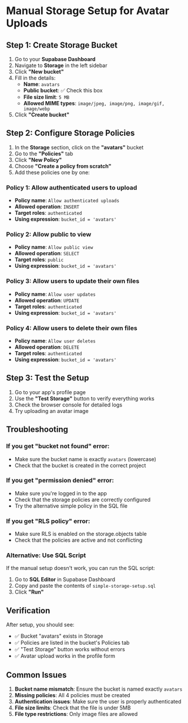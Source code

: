 # Manual Storage Setup for Avatar Uploads

## Step 1: Create Storage Bucket

1. Go to your **Supabase Dashboard**
2. Navigate to **Storage** in the left sidebar
3. Click **"New bucket"**
4. Fill in the details:
   - **Name**: `avatars`
   - **Public bucket**: ✅ Check this box
   - **File size limit**: `5 MB`
   - **Allowed MIME types**: `image/jpeg, image/png, image/gif, image/webp`
5. Click **"Create bucket"**

## Step 2: Configure Storage Policies

1. In the **Storage** section, click on the **"avatars"** bucket
2. Go to the **"Policies"** tab
3. Click **"New Policy"**
4. Choose **"Create a policy from scratch"**
5. Add these policies one by one:

### Policy 1: Allow authenticated users to upload
- **Policy name**: `Allow authenticated uploads`
- **Allowed operation**: `INSERT`
- **Target roles**: `authenticated`
- **Using expression**: `bucket_id = 'avatars'`

### Policy 2: Allow public to view
- **Policy name**: `Allow public view`
- **Allowed operation**: `SELECT`
- **Target roles**: `public`
- **Using expression**: `bucket_id = 'avatars'`

### Policy 3: Allow users to update their own files
- **Policy name**: `Allow user updates`
- **Allowed operation**: `UPDATE`
- **Target roles**: `authenticated`
- **Using expression**: `bucket_id = 'avatars'`

### Policy 4: Allow users to delete their own files
- **Policy name**: `Allow user deletes`
- **Allowed operation**: `DELETE`
- **Target roles**: `authenticated`
- **Using expression**: `bucket_id = 'avatars'`

## Step 3: Test the Setup

1. Go to your app's profile page
2. Use the **"Test Storage"** button to verify everything works
3. Check the browser console for detailed logs
4. Try uploading an avatar image

## Troubleshooting

### If you get "bucket not found" error:
- Make sure the bucket name is exactly `avatars` (lowercase)
- Check that the bucket is created in the correct project

### If you get "permission denied" error:
- Make sure you're logged in to the app
- Check that the storage policies are correctly configured
- Try the alternative simple policy in the SQL file

### If you get "RLS policy" error:
- Make sure RLS is enabled on the storage.objects table
- Check that the policies are active and not conflicting

### Alternative: Use SQL Script
If the manual setup doesn't work, you can run the SQL script:

1. Go to **SQL Editor** in Supabase Dashboard
2. Copy and paste the contents of `simple-storage-setup.sql`
3. Click **"Run"**

## Verification

After setup, you should see:
- ✅ Bucket "avatars" exists in Storage
- ✅ Policies are listed in the bucket's Policies tab
- ✅ "Test Storage" button works without errors
- ✅ Avatar upload works in the profile form

## Common Issues

1. **Bucket name mismatch**: Ensure the bucket is named exactly `avatars`
2. **Missing policies**: All 4 policies must be created
3. **Authentication issues**: Make sure the user is properly authenticated
4. **File size limits**: Check that the file is under 5MB
5. **File type restrictions**: Only image files are allowed 